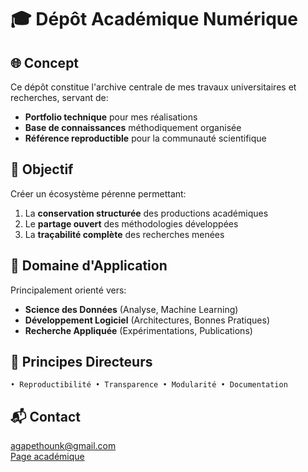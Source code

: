 # 🎓 Dépôt Académique Numérique

## 🌐 Concept
Ce dépôt constitue l'archive centrale de mes travaux universitaires et recherches, servant de:
- **Portfolio technique** pour mes réalisations
- **Base de connaissances** méthodiquement organisée
- **Référence reproductible** pour la communauté scientifique

## 🎯 Objectif
Créer un écosystème pérenne permettant:
1. La **conservation structurée** des productions académiques
2. Le **partage ouvert** des méthodologies développées
3. La **traçabilité complète** des recherches menées

## 🔗 Domaine d'Application
Principalement orienté vers:
- **Science des Données** (Analyse, Machine Learning)
- **Développement Logiciel** (Architectures, Bonnes Pratiques)
- **Recherche Appliquée** (Expérimentations, Publications)

## 📜 Principes Directeurs
```text
• Reproductibilité • Transparence • Modularité • Documentation
```

## 📬 Contact
[agapethounk@gmail.com](mailto:agapethounk@gmail.com)  
[Page académique](https://hermsprojects.vercel.app/)
